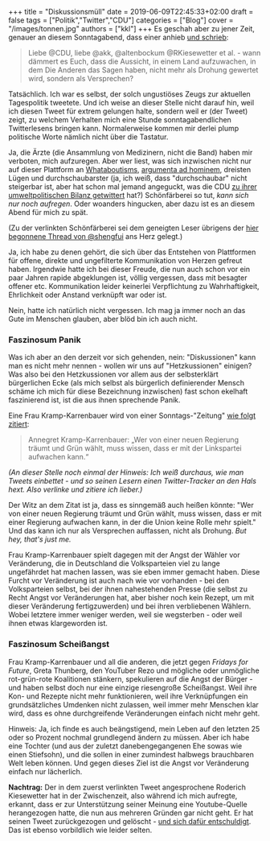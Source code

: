 +++
title = "Diskussionsmüll"
date = 2019-06-09T22:45:33+02:00
draft = false
tags = ["Politik","Twitter","CDU"]
categories = ["Blog"]
cover = "/images/tonnen.jpg"
authors = ["kkl"]
+++
Es geschah aber zu jener Zeit, genauer an diesem Sonntagabend, dass einer anhieb [und schrieb](https://twitter.com/konstantinklein/status/1137817373212336129):

> Liebe @CDU, liebe @akk, @altenbockum @RKiesewetter  et al. - wann dämmert es Euch, dass die Aussicht, in einem Land aufzuwachen, in dem Die Anderen das Sagen haben, nicht mehr als Drohung gewertet wird, sondern als Versprechen?

Tatsächlich. Ich war es selbst, der solch ungustiöses Zeugs zur aktuellen Tagespolitik tweetete. Und ich weise an dieser Stelle nicht darauf hin, weil ich diesen Tweet für extrem gelungen halte, sondern weil er (der Tweet) zeigt, zu welchem Verhalten mich eine Stunde sonntagabendlichen Twitterlesens bringen kann. Normalerweise kommen mir derlei plump politische Worte nämlich nicht über die Tastatur.

Ja, die Ärzte (die Ansammlung von Medizinern, nicht die Band) haben mir verboten, mich aufzuregen. Aber wer liest, was sich inzwischen nicht nur auf dieser Plattform an [Whataboutisms](https://de.wikipedia.org/wiki/Whataboutism), [argumenta ad hominem](https://de.wikipedia.org/wiki/Argumentum_ad_hominem), dreisten Lügen und durchschaubarster (ja, ich weiß, dass "durchschaubar" nicht steigerbar ist, aber hat schon mal jemand angeguckt, was die CDU [zu ihrer umweltpolitischen Bilanz getwittert](https://twitter.com/CDU/status/1137345280481865728) hat?) Schönfärberei so tut, *kann sich nur noch aufregen*. Oder woanders hingucken, aber dazu ist es an diesem Abend für mich zu spät.

(Zu der verlinkten Schönfärberei sei dem geneigten Leser übrigens der [hier begonnene Thread von @shengfui](https://twitter.com/shengfui/status/1137716305694461952) ans Herz gelegt.)

Ja, ich habe zu denen gehört, die sich über das Entstehen von Plattformen für offene, direkte und ungefilterte Kommunikation von Herzen gefreut haben. Irgendwie hatte ich bei dieser Freude, die nun auch schon vor ein paar Jahren rapide abgeklungen ist, völlig vergessen, dass mit besagter offener etc. Kommunikation leider keinerlei Verpflichtung zu Wahrhaftigkeit, Ehrlichkeit oder Anstand verknüpft war oder ist.

Nein, hatte ich natürlich nicht vergessen. Ich mag ja immer noch an das Gute im Menschen glauben, aber blöd bin ich auch nicht.

### Faszinosum Panik

Was ich aber an den derzeit vor sich gehenden, nein: "Diskussionen" kann man es nicht mehr nennen - wollen wir uns auf "Hetzkussionen" einigen? Was also bei den Hetzkussionen vor allem aus der selbsterklärt bürgerlichen Ecke (als mich selbst als bürgerlich definierender Mensch schäme ich mich für diese Bezeichnung inzwischen) fast schon ekelhaft faszinierend ist, ist die aus ihnen sprechende Panik.

Eine Frau Kramp-Karrenbauer wird von einer Sonntags-"Zeitung" [wie folgt zitiert](https://twitter.com/BILDamSONNTAG/status/1137451731330129921):

> Annegret Kramp-Karrenbauer: „Wer von einer neuen Regierung träumt und Grün wählt, muss wissen, dass er mit der Linkspartei aufwachen kann.“

*(An dieser Stelle noch einmal der Hinweis: Ich weiß durchaus, wie man Tweets einbettet - und so seinen Lesern einen Twitter-Tracker an den Hals hext. Also verlinke und zitiere ich lieber.)*

Der Witz an dem Zitat ist ja, dass es sinngemäß auch heißen könnte: "Wer von einer neuen Regierung träumt und Grün wählt, muss wissen, dass er mit einer Regierung aufwachen kann, in der die Union keine Rolle mehr spielt." Und das kann ich nur als Versprechen auffassen, nicht als Drohung. *But hey, that's just me.*

Frau Kramp-Karrenbauer spielt dagegen mit der Angst der Wähler vor Veränderung, die in Deutschland die Volksparteien viel zu lange ungefährdet hat machen lassen, was sie eben immer gemacht haben. Diese Furcht vor Veränderung ist auch nach wie vor vorhanden - bei den Volksparteien selbst, bei der ihnen nahestehenden Presse (die selbst zu Recht Angst vor Veränderungen hat, aber bisher noch kein Rezept, um mit dieser Veränderung fertigzuwerden) und bei ihren verbliebenen Wählern. Wobei letztere immer weniger werden, weil sie wegsterben - oder weil ihnen etwas klargeworden ist.

### Faszinosum Scheißangst

Frau Kramp-Karrenbauer und all die anderen, die jetzt gegen *Fridays for Future*, Greta Thunberg, den YouTuber Rezo und mögliche oder unmögliche rot-grün-rote Koalitionen stänkern, spekulieren auf die Angst der Bürger - und haben selbst doch nur eine einzige riesengroße Scheißangst. Weil ihre Kon- und Rezepte nicht mehr funktionieren, weil ihre Verknüpfungen ein grundsätzliches Umdenken nicht zulassen, weil immer mehr Menschen klar wird, dass es ohne durchgreifende Veränderungen einfach nicht mehr geht.

Hinweis: Ja, ich finde es auch beängstigend, mein Leben auf den letzten 25 oder so Prozent nochmal grundlegend ändern zu müssen. Aber ich habe eine Tochter (und aus der zuletzt danebengegangenen Ehe sowas wie einen Stiefsohn), und die sollen in einer zumindest halbwegs brauchbaren Welt leben können. Und gegen dieses Ziel ist die Angst vor Veränderung einfach nur lächerlich.

**Nachtrag:** Der in dem zuerst verlinkten Tweet angesprochene Roderich Kiesewetter hat in der Zwischenzeit, also während ich mich aufregte, erkannt, dass er zur Unterstützung seiner Meinung eine Youtube-Quelle herangezogen hatte, die nun aus mehreren Gründen gar nicht geht. Er hat seinen Tweet zurückgezogen und gelöscht - [und sich dafür entschuldigt](https://twitter.com/RKiesewetter/status/1137799720829628417). Das ist ebenso vorbildlich wie leider selten.
